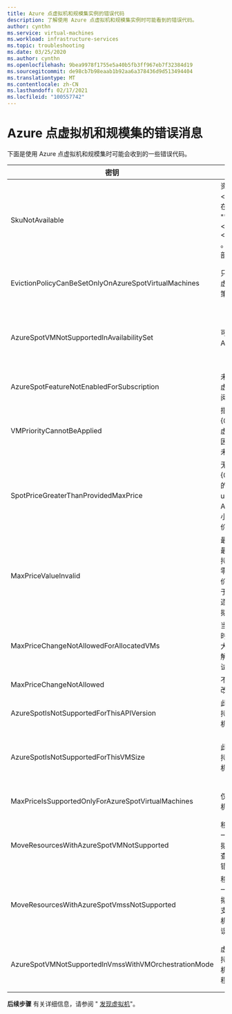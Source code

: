 ```yaml
---
title: Azure 点虚拟机和规模集实例的错误代码
description: 了解使用 Azure 点虚拟机和规模集实例时可能看到的错误代码。
author: cynthn
ms.service: virtual-machines
ms.workload: infrastructure-services
ms.topic: troubleshooting
ms.date: 03/25/2020
ms.author: cynthn
ms.openlocfilehash: 9bea9978f1755e5a40b5fb3ff967eb7f32384d19
ms.sourcegitcommit: de98cb7b98eaab1b92aa6a378436d9d513494404
ms.translationtype: MT
ms.contentlocale: zh-CN
ms.lasthandoff: 02/17/2021
ms.locfileid: "100557742"
---
```

# <a name="error-messages-for-azure-spot-virtual-machines-and-scale-sets"></a>Azure 点虚拟机和规模集的错误消息

下面是使用 Azure 点虚拟机和规模集时可能会收到的一些错误代码。


| 密钥 | Message | 说明 |
|-----|---------|-------------|
| SkuNotAvailable | 资源 "" 的请求层 \<resource\> 当前在订阅 "" 的位置 "" 中不可用 \<location\> \<subscriptionID\> 。 尝试另一层或部署到其他位置。 | 此位置没有足够的 Azure 点虚拟机容量来创建 VM 或规模集实例。 |
| EvictionPolicyCanBeSetOnlyOnAzureSpotVirtualMachines  |  只能在 Azure 点虚拟机上设置逐出策略。 | 此 VM 不是 Azure 点虚拟机，因此无法设置逐出策略。 |
| AzureSpotVMNotSupportedInAvailabilitySet  |  可用性集中不支持 Azure 点虚拟机。 | 需要选择使用 Azure 点虚拟机或使用可用性集中的 VM，而不能同时选择两者。 |
| AzureSpotFeatureNotEnabledForSubscription  |  未启用 Azure 点虚拟机功能的订阅。 | 使用支持 Azure 点虚拟机的订阅。 |
| VMPriorityCannotBeApplied  |  指定的优先级值 " {0} " 无法应用于虚拟机 ""， {1} 因为创建虚拟机时未指定优先级。 | 指定创建 VM 时的优先级。 |
| SpotPriceGreaterThanProvidedMaxPrice  |  无法执行操作 " {0} "，因为提供的最大价格 " {1} usd" 低于 {2} Azure 点虚拟机大小 "" 的当前点焊价格 "usd" {3} 。 | 选择较高的最大价格。 有关详细信息，请参阅 [Linux](https://azure.microsoft.com/pricing/details/virtual-machines/linux/) 或 [Windows](https://azure.microsoft.com/pricing/details/virtual-machines/windows/)的定价信息。|
| MaxPriceValueInvalid  |  最大价格值无效。 最大价格的唯一支持值为-1 或大于零的小数。 最大价格值-1 表示出于价格原因，不会逐出 Azure 点虚拟机。 | 请输入有效的最大价格。 有关详细信息，请参阅适用于 [Linux](https://azure.microsoft.com/pricing/details/virtual-machines/linux/) 或 [Windows](https://azure.microsoft.com/pricing/details/virtual-machines/windows/)的定价。 |
| MaxPriceChangeNotAllowedForAllocatedVMs | 当前分配 VM "" 时，不允许进行最大价格更改 {0} 。 解除分配，然后重试。 | Stop\Deallocate VM，以便可以更改最大价格。 |
| MaxPriceChangeNotAllowed | 不允许最大价格更改。 | 不能更改此 VM 的最大价格。 |
| AzureSpotIsNotSupportedForThisAPIVersion  |  此 API 版本不支持 Azure 点虚拟机。 | API 版本应为2019-03-01。 |
| AzureSpotIsNotSupportedForThisVMSize  |  此 VM 大小不支持 Azure 点虚拟机 {0} 。 | 选择另一个 VM 大小。 有关详细信息，请参阅 [Azure 点虚拟机](./spot-vms.md)。 |
| MaxPriceIsSupportedOnlyForAzureSpotVirtualMachines  |  仅 Azure 点虚拟机支持最大价格。 | 有关详细信息，请参阅 [Azure 点虚拟机](./spot-vms.md)。 |
| MoveResourcesWithAzureSpotVMNotSupported  |  移动资源请求包含一个 Azure 点虚拟机。 不支持。 查看虚拟机 Id 的错误详细信息。 | 不能移动 Azure 点虚拟机。 |
| MoveResourcesWithAzureSpotVmssNotSupported  |  移动资源请求包含一个 Azure 点虚拟机规模集。 不支持。 查看虚拟机规模集 Id 的错误详细信息。 | 不能移动 Azure 点虚拟机规模集实例。 |
| AzureSpotVMNotSupportedInVmssWithVMOrchestrationMode | 虚拟机规模集不支持 Azure 点虚拟机与 VM 业务流程模式。 | 将业务流程模式设置为虚拟机规模集，以便使用 Azure 点虚拟机实例。 |


**后续步骤** 有关详细信息，请参阅 " [发现虚拟机](./spot-vms.md)"。
